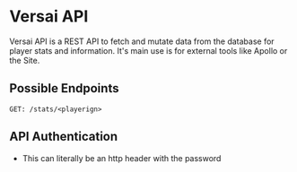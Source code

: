 # Versai API

Versai API is a REST API to fetch and mutate data from the database for player stats and information. It's main use is for external tools like Apollo or the Site.

## Possible Endpoints
`GET: /stats/<playerign>`

## API Authentication
- This can literally be an http header with the password
